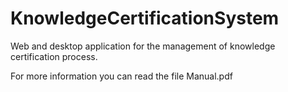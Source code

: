 # KnowledgeCertificationSystem
Web and desktop application for the management of knowledge certification process.

For more information you can read the file Manual.pdf
